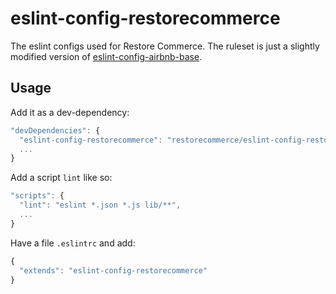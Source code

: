 # eslint-config-restorecommerce

The eslint configs used for Restore Commerce.
The ruleset is just a slightly modified version of
[eslint-config-airbnb-base](https://github.com/airbnb/javascript).

## Usage

Add it as a dev-dependency:

```js
"devDependencies": {
  "eslint-config-restorecommerce": "restorecommerce/eslint-config-restorecommerce",
  ...
}
```

Add a script `lint` like so:

```js
"scripts": {
  "lint": "eslint *.json *.js lib/**",
  ...
}
```

Have a file `.eslintrc` and add:

```js
{
  "extends": "eslint-config-restorecommerce"
}
```
